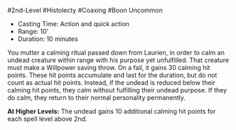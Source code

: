 #2nd-Level #Histolecty #Coaxing #Boon
Uncommon
 
- Casting Time: Action and quick action
- Range: 10'
- Duration: 10 minutes  

You mutter a calming ritual passed down from Laurien, in order to calm an undead creature within range with his purpose yet unfulfilled. That creature must make a Willpower saving throw. On a fail, it gains 30 calming hit points. These hit points accumulate and last for the duration, but do not count as actual hit points. Instead, if the undead is reduced below their calming hit points, they calm without fulfilling their undead purpose. If they do calm, they return to their normal personality permanently.
 
**At Higher Levels:** The undead gains 10 additional calming hit points for each spell level above 2nd.
